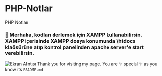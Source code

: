 # PHP-Notlar
PHP Notları

### 👋 Merhaba, kodları derlemek için XAMPP kullanabilirsin. XAMPP içerisinde  XAMPP dosya konumunda \htdocs klaösürüne atıp kontrol panelinden  apache server'e start verebilirsin.


![Ekran Alıntısı]([https://user-images.githubusercontent.com/53434685/143288173-e6043200-d422-4c46-b027-45e2cdbf0843.PNG](https://cdn-images-1.medium.com/fit/t/1600/480/0*C88aCMhk5lcs8QoH))
Thank you for visiting my page. You are ✨ special ✨ as you know  its `README.md`
